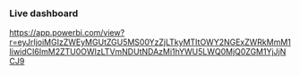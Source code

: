 ### Live dashboard

https://app.powerbi.com/view?r=eyJrIjoiMGIzZWEyMGUtZGU5MS00YzZjLTkyMTItOWY2NGExZWRkMmM1IiwidCI6ImM2ZTU0OWIzLTVmNDUtNDAzMi1hYWU5LWQ0MjQ0ZGM1YjJjNCJ9
